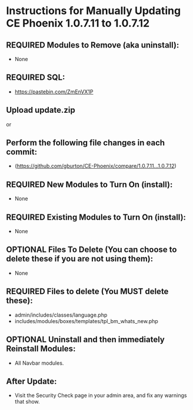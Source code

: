 # Instructions for Manually Updating CE Phoenix 1.0.7.11 to 1.0.7.12
## REQUIRED Modules to Remove (aka uninstall):
* None
## REQUIRED SQL:
* https://pastebin.com/ZmEnVX1P
## Upload update.zip
or
## Perform the following file changes in each commit:
* (https://github.com/gburton/CE-Phoenix/compare/1.0.7.11...1.0.7.12)
## REQUIRED New Modules to Turn On (install):  
* None
## REQUIRED Existing Modules to Turn On (install):
* None
## OPTIONAL Files To Delete (You can choose to delete these if you are not using them):
* None
## REQUIRED Files to delete (You MUST delete these):
* admin/includes/classes/language.php
* includes/modules/boxes/templates/tpl_bm_whats_new.php
## OPTIONAL Uninstall and then immediately Reinstall Modules:
* All Navbar modules. 
## After Update:
* Visit the Security Check page in your admin area, and fix any warnings that show.